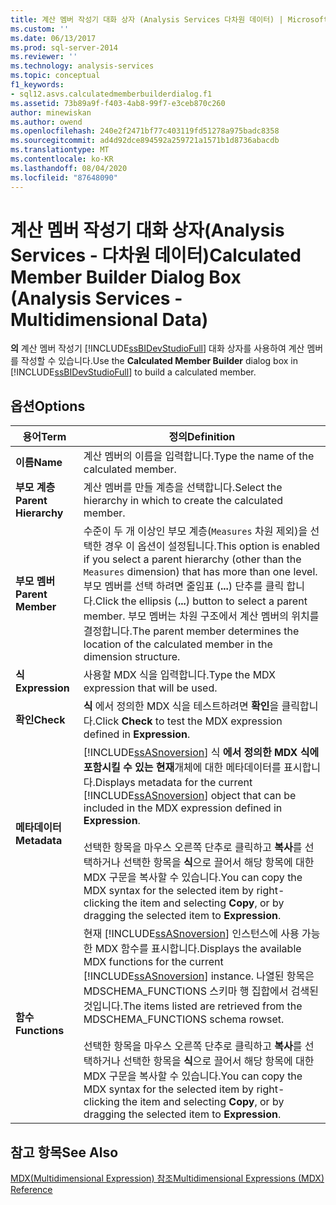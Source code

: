 ```yaml
---
title: 계산 멤버 작성기 대화 상자 (Analysis Services 다차원 데이터) | Microsoft Docs
ms.custom: ''
ms.date: 06/13/2017
ms.prod: sql-server-2014
ms.reviewer: ''
ms.technology: analysis-services
ms.topic: conceptual
f1_keywords:
- sql12.asvs.calculatedmemberbuilderdialog.f1
ms.assetid: 73b89a9f-f403-4ab8-99f7-e3ceb870c260
author: minewiskan
ms.author: owend
ms.openlocfilehash: 240e2f2471bf77c403119fd51278a975badc8358
ms.sourcegitcommit: ad4d92dce894592a259721a1571b1d8736abacdb
ms.translationtype: MT
ms.contentlocale: ko-KR
ms.lasthandoff: 08/04/2020
ms.locfileid: "87648090"
---
```

# <a name="calculated-member-builder-dialog-box-analysis-services---multidimensional-data"></a><span data-ttu-id="f0ebc-102">계산 멤버 작성기 대화 상자(Analysis Services - 다차원 데이터)</span><span class="sxs-lookup"><span data-stu-id="f0ebc-102">Calculated Member Builder Dialog Box (Analysis Services - Multidimensional Data)</span></span>
  <span data-ttu-id="f0ebc-103">**의** 계산 멤버 작성기 [!INCLUDE[ssBIDevStudioFull](../includes/ssbidevstudiofull-md.md)] 대화 상자를 사용하여 계산 멤버를 작성할 수 있습니다.</span><span class="sxs-lookup"><span data-stu-id="f0ebc-103">Use the **Calculated Member Builder** dialog box in [!INCLUDE[ssBIDevStudioFull](../includes/ssbidevstudiofull-md.md)] to build a calculated member.</span></span>  
  
## <a name="options"></a><span data-ttu-id="f0ebc-104">옵션</span><span class="sxs-lookup"><span data-stu-id="f0ebc-104">Options</span></span>  
  
|<span data-ttu-id="f0ebc-105">용어</span><span class="sxs-lookup"><span data-stu-id="f0ebc-105">Term</span></span>|<span data-ttu-id="f0ebc-106">정의</span><span class="sxs-lookup"><span data-stu-id="f0ebc-106">Definition</span></span>|  
|----------|----------------|  
|<span data-ttu-id="f0ebc-107">**이름**</span><span class="sxs-lookup"><span data-stu-id="f0ebc-107">**Name**</span></span>|<span data-ttu-id="f0ebc-108">계산 멤버의 이름을 입력합니다.</span><span class="sxs-lookup"><span data-stu-id="f0ebc-108">Type the name of the calculated member.</span></span>|  
|<span data-ttu-id="f0ebc-109">**부모 계층**</span><span class="sxs-lookup"><span data-stu-id="f0ebc-109">**Parent Hierarchy**</span></span>|<span data-ttu-id="f0ebc-110">계산 멤버를 만들 계층을 선택합니다.</span><span class="sxs-lookup"><span data-stu-id="f0ebc-110">Select the hierarchy in which to create the calculated member.</span></span>|  
|<span data-ttu-id="f0ebc-111">**부모 멤버**</span><span class="sxs-lookup"><span data-stu-id="f0ebc-111">**Parent Member**</span></span>|<span data-ttu-id="f0ebc-112">수준이 두 개 이상인 부모 계층(`Measures` 차원 제외)을 선택한 경우 이 옵션이 설정됩니다.</span><span class="sxs-lookup"><span data-stu-id="f0ebc-112">This option is enabled if you select a parent hierarchy (other than the `Measures` dimension) that has more than one level.</span></span> <span data-ttu-id="f0ebc-113">부모 멤버를 선택 하려면 줄임표 (**...**) 단추를 클릭 합니다.</span><span class="sxs-lookup"><span data-stu-id="f0ebc-113">Click the ellipsis (**...**) button to select a parent member.</span></span> <span data-ttu-id="f0ebc-114">부모 멤버는 차원 구조에서 계산 멤버의 위치를 결정합니다.</span><span class="sxs-lookup"><span data-stu-id="f0ebc-114">The parent member determines the location of the calculated member in the dimension structure.</span></span>|  
|<span data-ttu-id="f0ebc-115">**식**</span><span class="sxs-lookup"><span data-stu-id="f0ebc-115">**Expression**</span></span>|<span data-ttu-id="f0ebc-116">사용할 MDX 식을 입력합니다.</span><span class="sxs-lookup"><span data-stu-id="f0ebc-116">Type the MDX expression that will be used.</span></span>|  
|<span data-ttu-id="f0ebc-117">**확인**</span><span class="sxs-lookup"><span data-stu-id="f0ebc-117">**Check**</span></span>|<span data-ttu-id="f0ebc-118">**식** 에서 정의한 MDX 식을 테스트하려면 **확인**을 클릭합니다.</span><span class="sxs-lookup"><span data-stu-id="f0ebc-118">Click **Check** to test the MDX expression defined in **Expression**.</span></span>|  
|<span data-ttu-id="f0ebc-119">**메타데이터**</span><span class="sxs-lookup"><span data-stu-id="f0ebc-119">**Metadata**</span></span>|<span data-ttu-id="f0ebc-120">[!INCLUDE[ssASnoversion](../includes/ssasnoversion-md.md)] 식 **에서 정의한 MDX 식에 포함시킬 수 있는 현재**개체에 대한 메타데이터를 표시합니다.</span><span class="sxs-lookup"><span data-stu-id="f0ebc-120">Displays metadata for the current [!INCLUDE[ssASnoversion](../includes/ssasnoversion-md.md)] object that can be included in the MDX expression defined in **Expression**.</span></span><br /><br /> <span data-ttu-id="f0ebc-121">선택한 항목을 마우스 오른쪽 단추로 클릭하고 **복사**를 선택하거나 선택한 항목을 **식**으로 끌어서 해당 항목에 대한 MDX 구문을 복사할 수 있습니다.</span><span class="sxs-lookup"><span data-stu-id="f0ebc-121">You can copy the MDX syntax for the selected item by right-clicking the item and selecting **Copy**, or by dragging the selected item to **Expression**.</span></span>|  
|<span data-ttu-id="f0ebc-122">**함수**</span><span class="sxs-lookup"><span data-stu-id="f0ebc-122">**Functions**</span></span>|<span data-ttu-id="f0ebc-123">현재 [!INCLUDE[ssASnoversion](../includes/ssasnoversion-md.md)] 인스턴스에 사용 가능한 MDX 함수를 표시합니다.</span><span class="sxs-lookup"><span data-stu-id="f0ebc-123">Displays the available MDX functions for the current [!INCLUDE[ssASnoversion](../includes/ssasnoversion-md.md)] instance.</span></span> <span data-ttu-id="f0ebc-124">나열된 항목은 MDSCHEMA_FUNCTIONS 스키마 행 집합에서 검색된 것입니다.</span><span class="sxs-lookup"><span data-stu-id="f0ebc-124">The items listed are retrieved from the MDSCHEMA_FUNCTIONS schema rowset.</span></span><br /><br /> <span data-ttu-id="f0ebc-125">선택한 항목을 마우스 오른쪽 단추로 클릭하고 **복사**를 선택하거나 선택한 항목을 **식**으로 끌어서 해당 항목에 대한 MDX 구문을 복사할 수 있습니다.</span><span class="sxs-lookup"><span data-stu-id="f0ebc-125">You can copy the MDX syntax for the selected item by right-clicking the item and selecting **Copy**, or by dragging the selected item to **Expression**.</span></span>|  
  
## <a name="see-also"></a><span data-ttu-id="f0ebc-126">참고 항목</span><span class="sxs-lookup"><span data-stu-id="f0ebc-126">See Also</span></span>  
 [<span data-ttu-id="f0ebc-127">MDX&#40;Multidimensional Expression&#41; 참조</span><span class="sxs-lookup"><span data-stu-id="f0ebc-127">Multidimensional Expressions &#40;MDX&#41; Reference</span></span>](/sql/mdx/multidimensional-expressions-mdx-reference)  
  
  
